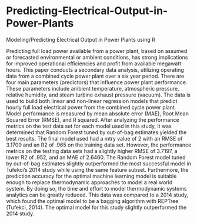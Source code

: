 # Predicting-Electrical-Output-in-Power-Plants
Modeling/Predicting Electrical Output in Power Plants using R

Predicting full load power available from a power plant, based on assumed or forecasted
environmental or ambient conditions, has strong implications for improved operational efficiencies and profit from available megawatt hours. This paper conducts a secondary data analysis, utilizing operating data from a combined cycle power plant over a six year period. There are four main parameters (predictors) that influence power plant performance. These parameters include ambient temperature, atmospheric pressure, relative humidity, and steam turbine exhaust pressure (vacuum). The data is used to build both linear and non-linear regression models that predict hourly full load electrical power from the combined cycle power plant. Model performance is measured by mean absolute error (MAE), Root Mean Squared Error (RMSE), and R squared. After analyzing the performance metrics on the test data set for each model used in this study, it was determined that Random Forest tuned by out-of-bag estimates yielded the best results. The final model used had a mtry value of 2 with an RMSE of 3.1709 and an R2 of .965 on the training data set. However, the performance metrics on the testing data sets had a slightly higher RMSE of 3.7197, a lower R2 of .952, and an MAE of 2.6460. The Random Forest model tuned by out-of-bag estimates slightly outperformed the most successful model in Tufekci’s 2014 study while using the same feature subset. Furthermore, the prediction accuracy for the optimal machine learning model is suitable enough to replace thermodynamic approaches to model a real world system. By doing so, the time and effort to model thermodynamic systems analytics can be greatly reduced. This data was compared to a 2014 study, which found the optimal model to be a bagging algorithm with REPTree (Tufekci, 2014). The optimal model for this study slightly outperformed the 2014 study.
